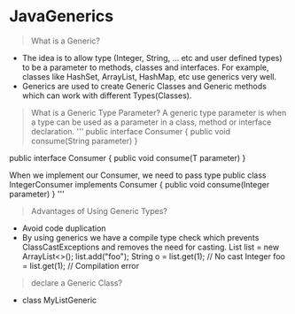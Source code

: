 # JavaGenerics

>What is a Generic?
- The idea is to allow type (Integer, String, … etc and user defined types) to be a parameter to methods, classes and interfaces. For example, classes like HashSet, ArrayList, HashMap, etc use generics very well.
- Generics are used to create Generic Classes and Generic methods which can work with different Types(Classes).

>What is a Generic Type Parameter?
A generic type parameter is when a type can be used as a parameter in a class, method or interface declaration.
'''
public interface Consumer {
    public void consume(String parameter)
}

public interface Consumer<T> {
    public void consume(T parameter)
}

When we implement our Consumer, we need to pass type
public class IntegerConsumer implements Consumer<Integer> {
    public void consume(Integer parameter)
}
'''
	
>Advantages of Using Generic Types?
- Avoid code duplication
- By using generics we have a compile type check which prevents ClassCastExceptions and removes the need for casting.
	List<String> list = new ArrayList<>();
	list.add("foo");
	String o = list.get(1);    // No cast
	Integer foo = list.get(1); // Compilation error

>declare a Generic Class?
- class MyListGeneric<T>

